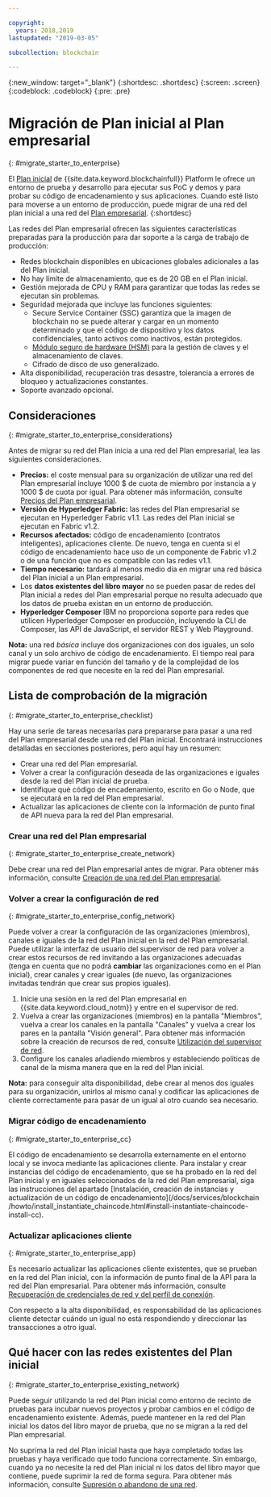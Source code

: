 ```yaml
---

copyright:
  years: 2018,2019
lastupdated: "2019-03-05"

subcollection: blockchain

---
```


{:new_window: target="_blank"}
{:shortdesc: .shortdesc}
{:screen: .screen}
{:codeblock: .codeblock}
{:pre: .pre}

# Migración de Plan inicial al Plan empresarial
{: #migrate_starter_to_enterprise}

El [Plan inicial](/docs/services/blockchain/starter_plan.html#starter-plan-about) de {{site.data.keyword.blockchainfull}} Platform le ofrece un entorno de prueba y desarrollo para ejecutar sus PoC y demos y para probar su código de encadenamiento y sus aplicaciones. Cuando esté listo para moverse a un entorno de producción, puede migrar de una red del plan inicial a una red del [Plan empresarial](/docs/services/blockchain/enterprise_plan.html#enterprise-plan-about).
{:shortdesc}

Las redes del Plan empresarial ofrecen las siguientes características preparadas para la producción para dar soporte a la carga de trabajo de producción:

- Redes blockchain disponibles en ubicaciones globales adicionales a las del Plan inicial.
- No hay límite de almacenamiento, que es de 20 GB en el Plan inicial.
- Gestión mejorada de CPU y RAM para garantizar que todas las redes se ejecutan sin problemas.
- Seguridad mejorada que incluye las funciones siguientes:
  - Secure Service Container (SSC) garantiza que la imagen de blockchain no se puede alterar y cargar en un momento determinado y que el código de dispositivo y los datos confidenciales, tanto activos como inactivos, están protegidos.
  - [Módulo seguro de hardware (HSM)](/docs/services/blockchain/glossary.html#glossary-hsm) para la gestión de claves y el almacenamiento de claves.
  - Cifrado de disco de uso generalizado.
- Alta disponibilidad, recuperación tras desastre, tolerancia a errores de bloqueo y actualizaciones constantes.
- Soporte avanzado opcional.

## Consideraciones
{: #migrate_starter_to_enterprise_considerations}

Antes de migrar su red del Plan inicia a una red del Plan empresarial, lea las siguientes consideraciones.

- **Precios:** el coste mensual para su organización de utilizar una red del Plan empresarial incluye 1000 $ de cuota de miembro por instancia a y 1000 $ de cuota por igual. Para obtener más información, consulte [Precios del Plan empresarial](/docs/services/blockchain/howto/pricing.html#ibp-pricing-enterprise-plan).
- **Versión de Hyperledger Fabric:** las redes del Plan empresarial se ejecutan en Hyperledger Fabric v1.1. Las redes del Plan inicial se ejecutan en Fabric v1.2.
- **Recursos afectados:** código de encadenamiento (contratos inteligentes), aplicaciones cliente. De nuevo, tenga en cuenta si el código de encadenamiento hace uso de un componente de Fabric v1.2 o de una función que no es compatible con las redes v1.1.
- **Tiempo necesario:** tardará al menos medio día en migrar una red básica del Plan inicial a un Plan empresarial.
- Los **datos existentes del libro mayor** no se pueden pasar de redes del Plan inicial a redes del Plan empresarial porque no resulta adecuado que los datos de prueba existan en un entorno de producción.
- **Hyperledger Composer** IBM no proporciona soporte para redes que utilicen Hyperledger Composer en producción, incluyendo la CLI de Composer, las API de JavaScript, el servidor REST y Web Playground.

**Nota:** una red *básica* incluye dos organizaciones con dos iguales, un solo canal y un solo archivo de código de encadenamiento. El tiempo real para migrar puede variar en función del tamaño y de la complejidad de los componentes de red que necesite en la red del Plan empresarial.

## Lista de comprobación de la migración
{: #migrate_starter_to_enterprise_checklist}

Hay una serie de tareas necesarias para prepararse para pasar a una red del Plan empresarial desde una red del Plan inicial. Encontrará instrucciones detalladas en secciones posteriores, pero aquí hay un resumen:

- Crear una red del Plan empresarial.
- Volver a crear la configuración deseada de las organizaciones e iguales desde la red del Plan inicial de prueba.
- Identifique qué código de encadenamiento, escrito en Go o Node, que se ejecutará en la red del Plan empresarial.
- Actualizar las aplicaciones de cliente con la información de punto final de API nueva para la red del Plan empresarial.

### Crear una red del Plan empresarial
{: #migrate_starter_to_enterprise_create_network}

Debe crear una red del Plan empresarial antes de migrar. Para obtener más información, consulte [Creación de una red del Plan empresarial](/docs/services/blockchain/get_start.html#getting-started-with-enterprise-plan-create-network).

### Volver a crear la configuración de red
{: #migrate_starter_to_enterprise_config_network}

Puede volver a crear la configuración de las organizaciones (miembros), canales e iguales de la red del Plan inicial en la red del Plan empresarial. Puede utilizar la interfaz de usuario del supervisor de red para volver a crear estos recursos de red invitando a las organizaciones adecuadas (tenga en cuenta que no podrá **cambiar** las organizaciones como en el Plan inicial), crear canales y crear iguales (de nuevo, las organizaciones invitadas tendrán que crear sus propios iguales).

1. Inicie una sesión en la red del Plan empresarial en {{site.data.keyword.cloud_notm}} y entre en el supervisor de red.
2. Vuelva a crear las organizaciones (miembros) en la pantalla "Miembros", vuelva a crear los canales en la pantalla "Canales" y vuelva a crear los pares en la pantalla "Visión general". Para obtener más información sobre la creación de recursos de red, consulte
[Utilización del supervisor de red](/docs/services/blockchain/v10_dashboard.html#ibp-dashboard-overview).
3. Configure los canales añadiendo miembros y estableciendo políticas de canal de la misma manera que en la red del Plan inicial.

**Nota:** para conseguir alta disponibilidad, debe crear al menos dos iguales para su organización, unirlos al mismo canal y codificar las aplicaciones de cliente correctamente para pasar de un igual al otro cuando sea necesario.

### Migrar código de encadenamiento
{: #migrate_starter_to_enterprise_cc}

El código de encadenamiento se desarrolla externamente en el entorno local y se invoca mediante las aplicaciones cliente. Para instalar y crear instancias del código de encadenamiento, que se ha probado en la red del Plan inicial y en iguales seleccionados de la red del Plan empresarial, siga las instrucciones del apartado [Instalación, creación de instancias y actualización de un código de encadenamiento](/docs/services/blockchain
/howto/install_instantiate_chaincode.html#install-instantiate-chaincode-install-cc).

### Actualizar aplicaciones cliente
{: #migrate_starter_to_enterprise_app}

Es necesario actualizar las aplicaciones cliente existentes, que se prueban en la red del Plan inicial, con la información de punto final de la API para la red del Plan empresarial. Para obtener más información, consulte [Recuperación de credenciales de red y del perfil de conexión](/docs/services/blockchain/get_start.html#getting-started-with-enterprise-plan-retrieve-credentials).

Con respecto a la alta disponibilidad, es responsabilidad de las aplicaciones cliente detectar cuándo un igual no está respondiendo y direccionar las transacciones a otro igual.

## Qué hacer con las redes existentes del Plan inicial
{: #migrate_starter_to_enterprise_existing_network}

Puede seguir utilizando la red del Plan inicial como entorno de recinto de pruebas para incubar nuevos proyectos y probar cambios en el código de encadenamiento existente. Además, puede mantener en la red del Plan inicial los datos del libro mayor de prueba, que no se migran a la red del Plan empresarial.

No suprima la red del Plan inicial hasta que haya completado todas las pruebas y haya verificado que todo funciona correctamente. Sin embargo, cuando ya no necesite la red del Plan inicial ni los datos del libro mayor que contiene, puede suprimir la red de forma segura. Para obtener más información, consulte [Supresión o abandono de una red](/docs/services/blockchain/get_start_starter_plan.html#getting-started-with-starter-plan-delete-network).
